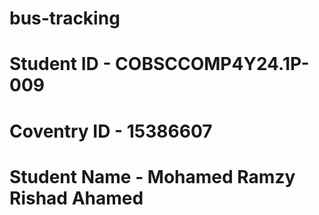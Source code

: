 # bus-tracking
# Student ID -	COBSCCOMP4Y24.1P-009
# Coventry ID - 15386607
# Student Name - Mohamed Ramzy Rishad Ahamed

